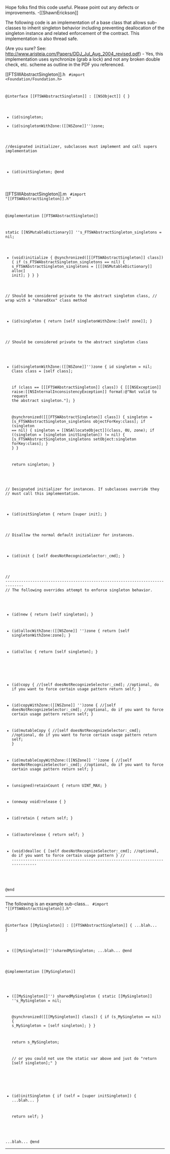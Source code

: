 

Hope folks find this code useful. Please point out any defects or improvements. -[[ShawnErickson]]

The following code is an implementation of a base class that allows sub-classes to inherit singleton behavior including preventing deallocation of the singleton instance and related enforcement of the contract. This implementation is also thread safe. 

(Are you sure? See: http://www.aristeia.com/Papers/DDJ_Jul_Aug_2004_revised.pdf) - Yes, this implementation uses synchronize (grab a lock) and not any broken double check, etc. scheme as outline in the PDF you referenced.

[[FTSWAbstractSingleton]].h
<code>
#import <Foundation/Foundation.h>

@interface [[FTSWAbstractSingleton]] : [[NSObject]] {
}
+ (id)singleton;
+ (id)singletonWithZone:([[NSZone]]'')zone;

//designated initializer, subclasses must implement and call supers implementation
- (id)initSingleton; 
@end
</code>

[[FTSWAbstractSingleton]].m
<code>
#import "[[FTSWAbstractSingleton]].h"

@implementation [[FTSWAbstractSingleton]]

static [[NSMutableDictionary]]  ''s_FTSWAbstractSingleton_singletons = nil;

+ (void)initialize
{
    @synchronized([[[FTSWAbstractSingleton]] class]) {
        if (s_FTSWAbstractSingleton_singletons == nil) {
            s_FTSWAbstractSingleton_singletons = [[[[NSMutableDictionary]] alloc] init];
        }
    }
}

// Should be considered private to the abstract singleton class, 
// wrap with a "sharedXxx" class method
+ (id)singleton
{
    return [self singletonWithZone:[self zone]];
}

// Should be considered private to the abstract singleton class
+ (id)singletonWithZone:([[NSZone]]'')zone
{
    id singleton = nil;
    Class class = [self class];
    
    if (class == [[[FTSWAbstractSingleton]] class]) {
        [[[NSException]] raise:[[NSInternalInconsistencyException]]
                    format:@"Not valid to request the abstract singleton."];
    }
    
    @synchronized([[[FTSWAbstractSingleton]] class]) {
        singleton = [s_FTSWAbstractSingleton_singletons objectForKey:class];
        if (singleton == nil) {
            singleton = [[NSAllocateObject]](class, 0U, zone);
            if ((singleton = [singleton initSingleton]) != nil) {
                [s_FTSWAbstractSingleton_singletons setObject:singleton forKey:class];
            }
        }
    }
    
    return singleton;
}

// Designated initializer for instances. If subclasses override they
// must call this implementation.
- (id)initSingleton
{
    return [super init];
}

// Disallow the normal default initializer for instances.
- (id)init
{
    [self doesNotRecognizeSelector:_cmd];
}

// ------------------------------------------------------------------------------
// The following overrides attempt to enforce singleton behavior.

+ (id)new
{
    return [self singleton];
}

+ (id)allocWithZone:([[NSZone]] '')zone
{
    return [self singletonWithZone:zone];
}

+ (id)alloc
{
    return [self singleton];
}

- (id)copy
{
    //[self doesNotRecognizeSelector:_cmd]; //optional, do if you want to force certain usage pattern
    return self;
}

- (id)copyWithZone:([[NSZone]] '')zone
{
    //[self doesNotRecognizeSelector:_cmd]; //optional, do if you want to force certain usage pattern
    return self;
}

- (id)mutableCopy
{
    //[self doesNotRecognizeSelector:_cmd]; //optional, do if you want to force certain usage pattern
    return self;
}

- (id)mutableCopyWithZone:([[NSZone]] '')zone
{
    //[self doesNotRecognizeSelector:_cmd]; //optional, do if you want to force certain usage pattern
    return self;
}

- (unsigned)retainCount
{
    return UINT_MAX;
}

- (oneway void)release
{
}

- (id)retain
{
    return self;
}

- (id)autorelease
{
    return self;
}

- (void)dealloc
{
    [self doesNotRecognizeSelector:_cmd];  //optional, do if you want to force certain usage pattern
}
// ------------------------------------------------------------------------------

@end
</code>


----

The following is an example sub-class...
<code>
#import "[[FTSWAbstractSingleton]].h"

@interface [[MySingleton]] : [[FTSWAbstractSingleton]] {
    ...blah...
}
+ ([[MySingleton]]'')sharedMySingleton;
...blah...
@end

@implementation [[MySingleton]]

+ ([[MySingleton]]'') sharedMySingleton
{
    static [[MySingleton]] ''s_MySingleton = nil;
    
    @synchronized([[[MySingleton]] class]) {
        if (s_MySingleton == nil) {
            s_MySingleton = [self singleton];
        }
    }
    
    return s_MySingleton;
    
    // or you could not use the static var above and just do "return [self singleton];"
}

- (id)initSingleton
{
    if (self = [super initSingleton]) {
        ...blah...
    }
    
    return self;
}

...blah...
@end
</code>

----